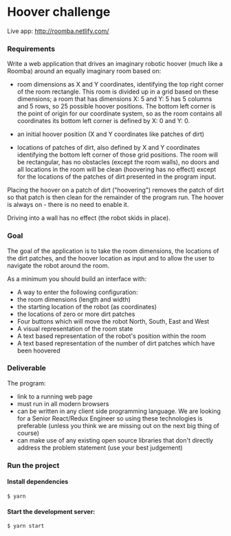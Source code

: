# Hoover challenge

Live app: http://roomba.netlify.com/

### Requirements

Write a web application that drives an imaginary robotic hoover (much like a Roomba) around an equally imaginary room based on:

- room dimensions as X and Y coordinates, identifying the top right corner of the room rectangle. This room is divided up in a grid based on these dimensions; a room that has dimensions X: 5 and Y: 5 has 5 columns and 5 rows, so 25 possible hoover positions. The bottom left corner is the point of origin for our coordinate system, so as the room contains all coordinates its bottom left corner is defined by X: 0 and Y: 0.
- an initial hoover position (X and Y coordinates like patches of dirt)

- locations of patches of dirt, also defined by X and Y coordinates identifying the bottom left corner of those grid positions.
  The room will be rectangular, has no obstacles (except the room walls), no doors and all locations in the room will be clean (hoovering has no effect) except for the locations of the patches of dirt presented in the program input.

Placing the hoover on a patch of dirt ("hoovering") removes the patch of dirt so that patch is then clean for the remainder of the program run. The hoover is always on - there is no need to enable it.

Driving into a wall has no effect (the robot skids in place).

### Goal

The goal of the application is to take the room dimensions, the locations of the dirt patches, and the hoover location as input and to allow the user to navigate the robot around the room.

As a minimum you should build an interface with:

- A way to enter the following configuration:
- the room dimensions (length and width)
- the starting location of the robot (as coordinates)
- the locations of zero or more dirt patches
- Four buttons which will move the robot North, South, East and West
- A visual representation of the room state
- A text based representation of the robot's position within the room
- A text based representation of the number of dirt patches which have been hoovered

### Deliverable

The program:

- link to a running web page
- must run in all modern browsers
- can be written in any client side programming language. We are looking for a Senior React/Redux Engineer so using these technologies is preferable (unless you think we are missing out on the next big thing of course)
- can make use of any existing open source libraries that don't directly address the problem statement (use your best judgement)

### Run the project

#### Install dependencies

```
$ yarn
```

#### Start the development server:

```
$ yarn start
```
